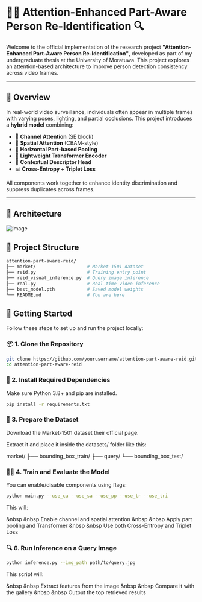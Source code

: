 # 🚶‍♀️ Attention-Enhanced Part-Aware Person Re-Identification 🔍

Welcome to the official implementation of the research project **"Attention-Enhanced Part-Aware Person Re-Identification"**, developed as part of my undergraduate thesis at the University of Moratuwa. This project explores an attention-based architecture to improve person detection consistency across video frames.

---

## 📌 Overview

In real-world video surveillance, individuals often appear in multiple frames with varying poses, lighting, and partial occlusions. This project introduces a **hybrid model** combining:

- 🎯 **Channel Attention** (SE block)
- 🎯 **Spatial Attention** (CBAM-style)
- 📐 **Horizontal Part-based Pooling**
- 🔁 **Lightweight Transformer Encoder**
- 🧠 **Contextual Descriptor Head**
- 📊 **Cross-Entropy + Triplet Loss**

All components work together to enhance identity discrimination and suppress duplicates across frames.

---

## 🧱 Architecture

![image](https://github.com/user-attachments/assets/87748717-2f50-4a90-a136-01a6f88b55a0)

## 📂 Project Structure

```bash
attention-part-aware-reid/
├── market/                   # Market-1501 dataset
├── reid.py                   # Training entry point
├── reid_visual_inference.py  # Query image inference
├── real.py                   # Real-time video inference
├── best_model.pth            # Saved model weights
└── README.md                 # You are here 
```

## 🚀 Getting Started

Follow these steps to set up and run the project locally:

### 📦 1. Clone the Repository

```bash
git clone https://github.com/yourusername/attention-part-aware-reid.git
cd attention-part-aware-reid
```

### 🧰 2. Install Required Dependencies
Make sure Python 3.8+ and pip are installed.

```bash
pip install -r requirements.txt
```

### 📁 3. Prepare the Dataset
Download the Market-1501 dataset their official page.

Extract it and place it inside the datasets/ folder like this:

market/
├── bounding_box_train/
    ├── query/
    └── bounding_box_test/

### 🏋️‍♀️ 4. Train and Evaluate the Model
You can enable/disable components using flags:

```bash
python main.py --use_ca --use_sa --use_pp --use_tr --use_tri
```
This will:

&nbsp &nbsp Enable channel and spatial attention
&nbsp &nbsp Apply part pooling and Transformer
&nbsp &nbsp Use both Cross-Entropy and Triplet Loss

### 🔍 6. Run Inference on a Query Image

```bash
python inference.py --img_path path/to/query.jpg
```
This script will:

&nbsp &nbsp Extract features from the image
&nbsp &nbsp Compare it with the gallery
&nbsp &nbsp Output the top retrieved results
